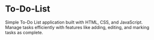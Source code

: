 # To-Do-List
Simple To-Do List application built with HTML, CSS, and JavaScript. Manage tasks efficiently with features like adding, editing, and marking tasks as complete.
